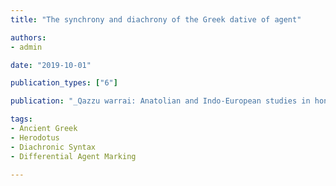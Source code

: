 ```yaml
---
title: "The synchrony and diachrony of the Greek dative of agent"

authors:
- admin

date: "2019-10-01"

publication_types: ["6"]

publication: "_Qazzu warrai: Anatolian and Indo-European studies in honor of Kazuhiko Yoshida_"

tags:
- Ancient Greek
- Herodotus
- Diachronic Syntax
- Differential Agent Marking

---
```

